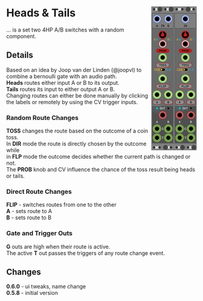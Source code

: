 # Heads & Tails <img align="right" src="images/tails_100.png"> <img align="right" src="images/heads_100.png">
... is a set two 4HP A/B switches with a random component.

## Details
Based on an idea by Joop van der Linden (@joopvl) to combine a bernoulli gate with an audio path.  
__Heads__ routes either input A or B to its output.  
__Tails__ routes its input to either output A or B.  
Changing routes can either be done manually by clicking the labels or remotely by using the CV trigger inputs.

### Random Route Changes
__TOSS__ changes the route based on the outcome of a coin toss.  
In __DIR__ mode the route is directly chosen by the outcome while  
in __FLP__ mode the outcome decides whether the current path is changed or not.  
The __PROB__ knob and CV influence the chance of the toss result being heads or tails.  

### Direct Route Changes  
__FLIP__ - switches routes from one to the other  
__A__ - sets route to A  
__B__ - sets route to B  

### Gate and Trigger Outs  
__G__ outs are high when their route is active.  
The active __T__ out passes the triggers of any route change event.  

## Changes  
__0.6.0__ - ui tweaks, name change  
__0.5.8__ - initial version  

